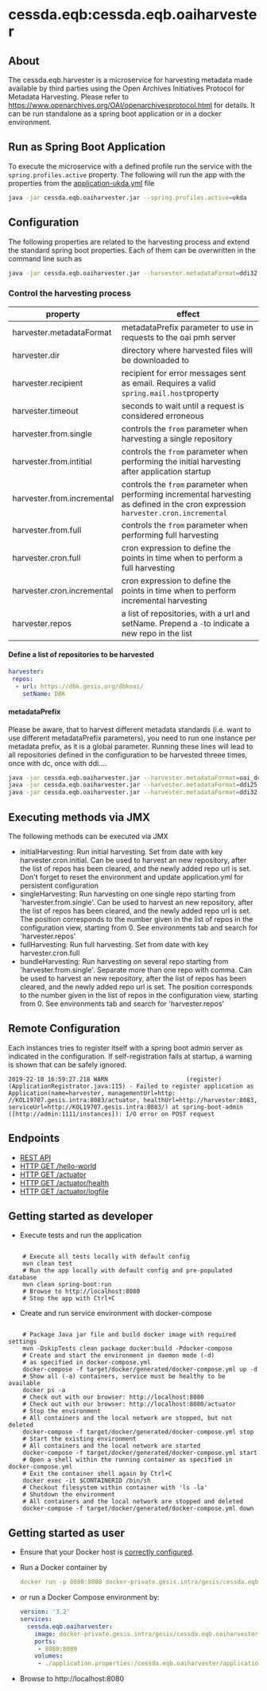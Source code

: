 # cessda.eqb:cessda.eqb.oaiharvester

## About

The cessda.eqb.harvester is a microservice for harvesting metadata made available by third parties using the Open Archives Initiatives Protocol for Metadata Harvesting. Please refer to https://www.openarchives.org/OAI/openarchivesprotocol.html for details. 
It can be run standalone as a spring boot application or in a docker environment. 




## Run as Spring Boot Application

To execute the microservice with a defined profile run the service with the `spring.profiles.active` property. The following will run the app with the properties from the [application-ukda.yml](https://bitbucket.org/cessda/cessda.eqb.metadata.harvester/src/master/src/main/resources/application-ukda.yml) file 

```bash
java -jar cessda.eqb.oaiharvester.jar --spring.profiles.active=ukda 
```

## Configuration
The following properties are related to the harvesting process and extend the standard spring boot properties.
Each of them can be overwritten in the command line such as 


```bash
java -jar cessda.eqb.oaiharvester.jar --harvester.metadataFormat=ddi32 --server.port=9999  
```
### Control the harvesting process

| property                       | effect                    |
| -------------------------------|---------------------------|
| harvester.metadataFormat       | metadataPrefix parameter to use in requests to the oai pmh server|
| harvester.dir|directory where harvested files will be downloaded to|
| harvester.recipient| recipient for error messages sent as email. Requires a valid `spring.mail.host`property|
| harvester.timeout| seconds to wait until a request is considered erroneous|
| harvester.from.single|controls the `from` parameter when harvesting a single repository|
| harvester.from.intitial|controls the `from` parameter when performing the initial harvesting after application startup|
| harvester.from.incremental|controls the `from` parameter when performing incremental harvesting as defined in the cron expression `harvester.cron.incremental`|
| harvester.from.full|controls the `from` parameter when performing full harvesting |
| harvester.cron.full|cron expression to define the points in time when to perform a full harvesting|
| harvester.cron.incremental|cron expression to define the points in time when to perform incremental harvesting|
| harvester.repos|a list of repositories, with a url and setName. Prepend a `-`to indicate a new repo in the list|


#### Define a list of repositories to be harvested

```yml
harvester:
 repos:
  - url: https://dbk.gesis.org/dbkoai/
    setName: DBK
```

#### metadataPrefix

Please be aware, that to harvest different metadata standards (i.e. want to use different metadataPrefix parameters), you need to run one instance per metadata prefix, as it is a global parameter. 
Running these lines will lead to all repositories defined in the configuration to be harvested threee times, once with dc, once with ddi....

```bash
java -jar cessda.eqb.oaiharvester.jar --harvester.metadataFormat=oai_dc --server.port=9997  
java -jar cessda.eqb.oaiharvester.jar --harvester.metadataFormat=ddi25 --server.port=9998  
java -jar cessda.eqb.oaiharvester.jar --harvester.metadataFormat=ddi32 --server.port=9999  
```



## Executing methods via JMX

The following methods can be executed via JMX 

* initialHarvesting: Run initial harvesting. Set from date with key harvester.cron.initial. Can be used to harvest an new repository, after the list of repos has been cleared, and the newly added repo url is set. Don't forget to reset the environment and update application.yml for persistent configuration
* singleHarvesting: Run harvesting on one single repo starting from 'harvester.from.single'. Can be used to harvest an new repository, after the list of repos has been cleared, and the newly added repo url is set. The position corresponds to the number given in the list of repos in the configuration view, starting from 0. See environments tab and search for 'harvester.repos'
* fullHarvesting: Run full harvesting. Set from date with key harvester.cron.full
* bundleHarvesting: Run harvesting on several repo starting from 'harvester.from.single'. Separate more than one repo with comma. Can be used to harvest an new repository, after the list of repos has been cleared, and the newly added repo url is set. The position corresponds to the number given in the list of repos in the configuration view, starting from 0. See environments tab and search for 'harvester.repos'
 
##  Remote Configuration

Each instances tries to register itself with a spring boot admin server as indicated in the configuration. If self-registration fails at startup, a warning is shown that can be safely ignored. 

```log
2019-22-10 16:59:27.218 WARN                      (register)        (ApplicationRegistrator.java:115) - Failed to register application as Application(name=harvester, managementUrl=http:
//KOL19707.gesis.intra:8083/actuator, healthUrl=http://harvester:8083, serviceUrl=http://KOL19707.gesis.intra:8083/) at spring-boot-admin ([http://admin:1111/instances]): I/O error on POST request
```



## Endpoints
 * [REST API](http://localhost:8083/)
 * [HTTP GET /hello-world](http://localhost:8083/hello-world)
 * [HTTP GET /actuator](http://localhost:8083/actuator)
 * [HTTP GET /actuator/health](http://localhost:8083/actuator/health)
 * [HTTP GET /actuator/logfile](http://localhost:8083/actuator/logfile)

## Getting started as developer

* Execute tests and run the application

<code>
    # Execute all tests locally with default config
    mvn clean test
    # Run the app locally with default config and pre-populated database
    mvn clean spring-boot:run
    # Browse to http://localhost:8080 
    # Stop the app with Ctrl+C
</code>

* Create and run service environment with docker-compose

<code>
    # Package Java jar file and build docker image with required settings
    mvn -DskipTests clean package docker:build -Pdocker-compose
    # Create and start the environment in daemon mode (-d)
    # as specified in docker-compose.yml
    docker-compose -f target/docker/generated/docker-compose.yml up -d
    # Show all (-a) containers, service must be healthy to be available
    docker ps -a
    # Check out with our browser: http://localhost:8080
    # Check out with our browser: http://localhost:8080/actuator
    # Stop the environment
    # All containers and the local network are stopped, but not deleted
    docker-compose -f target/docker/generated/docker-compose.yml stop
    # Start the existing environment
    # All containers and the local network are started
    docker-compose -f target/docker/generated/docker-compose.yml start
    # Open a shell within the running container as specified in docker-compose.yml
    # Exit the container shell again by Ctrl+C
    docker exec -it $CONTAINERID /bin/sh
    # Checkout filesystem within container with 'ls -la'
    # Shutdown the environment
    # All containers and the local network are stopped and deleted
    docker-compose -f target/docker/generated/docker-compose.yml down
</code>

## Getting started as user

* Ensure that your Docker host is [correctly configured](https://git.gesis.org/alexander.muehlbauer/dev-env-setup#single-setups-andor-configurations).
* Run a Docker container by 

    ```yml
    docker run -p 8080:8080 docker-private.gesis.intra/gesis/cessda.eqb.oaiharvester:0.0.1-SNAPSHOT
    ```

* or run a Docker Compose environment by: 

    ```yml
    version: '3.2'
    services:
      cessda.eqb.oaiharvester:
        image: docker-private.gesis.intra/gesis/cessda.eqb.oaiharvester:0.0.1-SNAPSHOT
        ports:
         - 8080:8080
        volumes:
         - ./application.properties:/cessda.eqb.oaiharvester/application.properties
    ```

* Browse to http://localhost:8080
